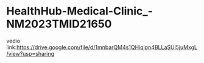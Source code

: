 # HealthHub-Medical-Clinic_-NM2023TMID21650
vedio link:https://drive.google.com/file/d/1mnbarQM4s1QHiqjpn4BLLaSUl5juMxgL/view?usp=sharing
